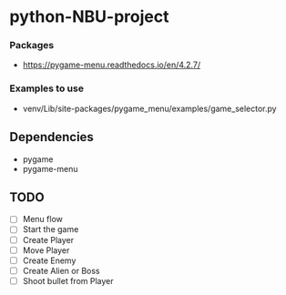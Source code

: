 # python-NBU-project
###
### Packages
- https://pygame-menu.readthedocs.io/en/4.2.7/

### Examples to use
- venv/Lib/site-packages/pygame_menu/examples/game_selector.py

## Dependencies
- pygame
- pygame-menu


## TODO
- [ ] Menu flow
- [ ] Start the game
- [ ] Create Player
- [ ] Move Player
- [ ] Create Enemy
- [ ] Create Alien or Boss
- [ ] Shoot bullet from Player